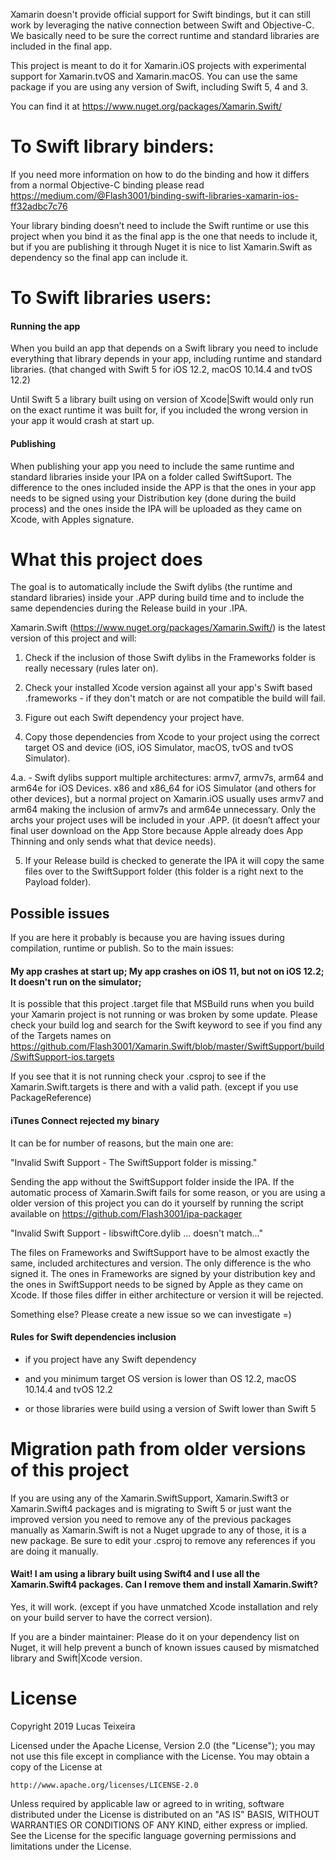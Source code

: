 Xamarin doesn't provide official support for Swift bindings, but it can still work by leveraging the native connection between Swift and Objective-C. We basically need to be sure the correct runtime and standard libraries are included in the final app.

This project is meant to do it for Xamarin.iOS projects with experimental support for Xamarin.tvOS and Xamarin.macOS. You can use the same package if you are using any version of Swift, including Swift 5, 4 and 3. 

You can find it at https://www.nuget.org/packages/Xamarin.Swift/

# To Swift library binders:

If you need more information on how to do the binding and how it differs from a normal Objective-C binding please read 
https://medium.com/@Flash3001/binding-swift-libraries-xamarin-ios-ff32adbc7c76

Your library binding doesn’t need to include the Swift runtime or use this project when you bind it as the final app is the one that needs to include it, but if you are publishing it through Nuget it is nice to list Xamarin.Swift as dependency so the final app can include it.

# To Swift libraries users: 

<h4>Running the app</h4>

When you build an app that depends on a Swift library you need to include everything that library depends in your app, including runtime and standard libraries. (that changed with Swift 5 for iOS 12.2, macOS 10.14.4 and tvOS 12.2)

Until Swift 5 a library built using on version of Xcode|Swift would only run on the exact runtime it was built for, if you included the wrong version in your app it would crash at start up.

<h4>Publishing</h4>

When publishing your app you need to include the same runtime and standard libraries inside your IPA on a folder called SwiftSuport. The difference to the ones included inside the APP is that the ones in your app needs to be signed using your Distribution key (done during the build process) and the ones inside the IPA will be uploaded as they came on Xcode, with Apples signature.


# What this project does

The goal is to automatically include the Swift dylibs (the runtime and standard libraries) inside your .APP during build time and to include the same dependencies during the Release build in your .IPA.

Xamarin.Swift (https://www.nuget.org/packages/Xamarin.Swift/) is the latest version of this project and will: 

  1. Check if the inclusion of those Swift dylibs in the Frameworks folder is really necessary (rules later on).

  2. Check your installed Xcode version against all your app's Swift based .frameworks - if they don't match or are not compatible the build will fail.

  3. Figure out each Swift dependency your project have.

  4. Copy those dependencies from Xcode to your project using the correct target OS and device (iOS, iOS Simulator, macOS, tvOS and tvOS Simulator). 

  4.a. - Swift dylibs support multiple architectures: armv7, armv7s, arm64 and arm64e for iOS Devices. x86 and x86_64 for iOS Simulator (and others for other devices), but a normal project on Xamarin.iOS usually uses armv7 and arm64 making the inclusion of armv7s and arm64e unnecessary. Only the archs your project uses will be included in your .APP. (it doesn’t affect your final user download on the App Store because Apple already does App Thinning and only sends what that device needs).

  5. If your Release build is checked to generate the IPA it will copy the same files over to the SwiftSupport folder (this folder is a right next to the Payload folder).


<h2>Possible issues</h2>

If you are here it probably is because you are having issues during compilation, runtime or publish. So to the main issues: 

<h4>My app crashes at start up; My app crashes on iOS 11, but not on iOS 12.2; It doesn't run on the simulator;</h4>

It is possible that this project .target file that MSBuild runs when you build your Xamarin project is not running or was broken by some update. Please check your build log and search for the Swift keyword to see if you find any of the Targets names on https://github.com/Flash3001/Xamarin.Swift/blob/master/SwiftSupport/build/SwiftSupport-ios.targets

If you see that it is not running check your .csproj to see if the Xamarin.Swift.targets is there and with a valid path. (except if you use PackageReference)

<h4>iTunes Connect rejected my binary</h4>

It can be for number of reasons, but the main one are:

"Invalid Swift Support - The SwiftSupport folder is missing."

Sending the app without the SwiftSupport folder inside the IPA. If the automatic process of Xamarin.Swift fails for some reason, or you are using a older version of this project you can do it yourself by running the script available on https://github.com/Flash3001/ipa-packager 

"Invalid Swift Support - libswiftCore.dylib ... doesn't match..."

The files on Frameworks and SwiftSupport have to be almost exactly the same, included architectures and version. The only difference is the who signed it. The ones in Frameworks are signed by your distribution key and the ones in SwiftSupport needs to be signed by Apple as they came on Xcode. If those files differ in either architecture or version it will be rejected.

Something else? Please create a new issue so we can investigate =) 

<h4>Rules for Swift dependencies inclusion</h4>

* if you project have any Swift dependency

* and you minimum target OS version is lower than OS 12.2, macOS 10.14.4 and tvOS 12.2

* or those libraries were build using a version of Swift lower than Swift 5


# Migration path from older versions of this project

If you are using any of the Xamarin.SwiftSupport, Xamarin.Swift3 or Xamarin.Swift4 packages and is migrating to Swift 5 or just want the improved version you need to remove any of the previous packages manually as Xamarin.Swift is not a Nuget upgrade to any of those, it is a new package. Be sure to edit your .csproj to remove any references if you are doing it manually. 

<h4>Wait! I am using a library built using Swift4 and I use all the Xamarin.Swift4 packages. Can I remove them and install Xamarin.Swift?</h4>

Yes, it will work. (except if you have unmatched Xcode installation and rely on your build server to have the correct version).

If you are a binder maintainer: Please do it on your dependency list on Nuget, it will help prevent a bunch of known issues caused by mismatched library and Swift|Xcode version. 

# License
Copyright 2019 Lucas Teixeira

Licensed under the Apache License, Version 2.0 (the "License");
you may not use this file except in compliance with the License.
You may obtain a copy of the License at

    http://www.apache.org/licenses/LICENSE-2.0

Unless required by applicable law or agreed to in writing, software
distributed under the License is distributed on an "AS IS" BASIS,
WITHOUT WARRANTIES OR CONDITIONS OF ANY KIND, either express or implied.
See the License for the specific language governing permissions and
limitations under the License.
